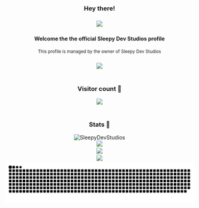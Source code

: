 <div align="center"> 
	<h3>
		Hey there! 
	</h3>
	<h3 align="center">
		<img src="https://meritt-gifs.s3-us-west-1.amazonaws.com/nerd-life/mario-star.gif" width="32px">
	</h3>
	<h4 align="center">
    Welcome the the official <strong>Sleepy Dev Studios</strong> profile
	</h4>
  <sup>This profile is managed by the owner of Sleepy Dev Studios</sup>
</div>

<br>

<div align="center">
	<img src="https://media.discordapp.net/attachments/1116381388623597568/1116389696675794954/SleepyDevStudiosW512_H288.png?width=640&height=360">
</div>

<br>

<div align="center">
	<h3>Visitor count 👀</h3>
	<img src="https://profile-counter.glitch.me/CodeGirlRose/count.svg">
</div>

<br>

<div align="center">
	<h3>Stats 📃</h3>
	<img src="https://github-readme-streak-stats.herokuapp.com/?user=CodeGirlRose&theme=dark" alt="SleepyDevStudios"/>
	<br>
	<a href="https://github.com/CodeGirlRose">
		<img src="https://github-readme-stats.vercel.app/api?username=CodeGirlRose&show_icons=true&theme=dark&border_radius=1rem">
    <div></div>
		<img width="500" src="https://github-readme-stats.vercel.app/api/top-langs/?username=CodeGirlRose&theme=dark&border_radius=1rem&layout=compact&langs_count=10">
        <div></div>
        <img src="https://github-profile-trophy.vercel.app/?username=CodeGirlRose&theme=radical&no-frame=false&no-bg=false&margin-w=4">
        <div></div>
        <img src="https://github.com/Platane/snk/raw/output/github-contribution-grid-snake.svg" alt="e" style="max-width: 100%;"/>
	</a>
</div>
